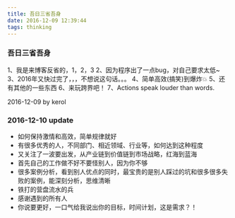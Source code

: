 ```yaml
---
title: 吾日三省吾身
date: 2016-12-09 12:39:44
tags: thinking
---
```


### 吾日三省吾身
1、我是来博客反省的，1，2，3
2、因为程序出了一点bug，对自己要求太低~
3、2016年又快过完了，，，不想说这句话。。。
4、简单高效(搞笑)到爆炸💥
5、还有其他的一些东西
6、来玩跨界吧！
7、Actions speak louder than words.

2016-12-09 by kerol

### 2016-12-10 update
<!-- more -->
- 如何保持激情和高效，简单规律就好
- 有很多优秀的人，不同部门、相近领域、行业等，如何达到这种程度
- 又关注了一波要出发，从产业链到价值链到市场战略，红海到蓝海
- 首先自己的工作做不好不要怪别人，因为你不够
- 很多案例分析，看到别人优点的同时，最宝贵的是别人踩过的坑和很多很多失败的案例，能深刻分析，思维清晰
- 铁打的营盘流水的兵
- 感谢遇到的所有人
- 你说要更好，一口气给我说出你的目标，时间计划，这是需求？！
